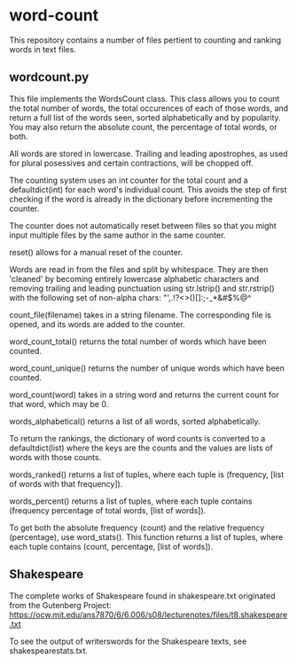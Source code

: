 # word-count

This repository contains a number of files pertient to counting and ranking words in text files.

## wordcount.py

This file implements the WordsCount class. This class allows you to count the total number of words, the total occurences of each of those words, and return a full list of the words seen, sorted alphabetically and by popularity. You may also return the absolute count, the percentage of total words, or both.

All words are stored in lowercase. Trailing and leading apostrophes, as used for plural posessives and certain contractions, will be chopped off. 

The counting system uses an int counter for the total count and a defaultdict(int) for each word's individual count. This avoids the step of first checking if the word is already in the dictionary before incrementing the counter.

The counter does not automatically reset between files so that you might input multiple files by the same author in the same counter.

reset() allows for a manual reset of the counter. 

Words are read in from the files and split by whitespace. They are then 'cleaned' by becoming entirely lowercase alphabetic characters and removing trailing and leading punctuation using str.lstrip() and str.rstrip() with the following set of non-alpha chars:
"',.!?<>()[]:;-_*&#$%@^

count_file(filename) takes in a string filename. The corresponding file is opened, and its words are added to the counter.

word_count_total() returns the total number of words which have been counted.

word_count_unique() returns the number of unique words which have been counted.

word_count(word) takes in a string word and returns the current count for that word, which may be 0.

words_alphabetical() returns a list of all words, sorted alphabetically.

To return the rankings, the dictionary of word counts is converted to a defaultdict(list) where the keys are the counts and the values are lists of words with those counts.

words_ranked() returns a list of tuples, where each tuple is (frequency, [list of words with that frequency]).

words_percent() returns a list of tuples, where each tuple contains (frequency percentage of total words, [list of words]).

To get both the absolute frequency (count) and the relative frequency (percentage), use word_stats(). This function returns a list of tuples, where each tuple contains (count, percentage, [list of words]).
        

## Shakespeare 
The complete works of Shakespeare found in shakespeare.txt originated from the Gutenberg Project: 
https://ocw.mit.edu/ans7870/6/6.006/s08/lecturenotes/files/t8.shakespeare.txt

To see the output of writerswords for the Shakespeare texts, see shakespearestats.txt.
